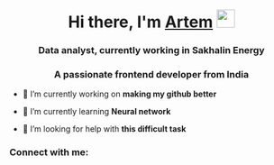 <h1 align="center">Hi there, I'm <a href="https://daniilshat.ru/" target="_blank">Artem</a> 
<img src="https://github.com/blackcater/blackcater/raw/main/images/Hi.gif" height="32"/></h1>
<h3 align="center">Data analyst, currently working in Sakhalin Energy </h3>

<h3 align="center">A passionate frontend developer from India</h3>

- 🔭 I’m currently working on **making my github better**

- 🌱 I’m currently learning **Neural network**

- 🤝 I’m looking for help with **this difficult task**

<h3 align="left">Connect with me:</h3>
<p align="left">
</p>
